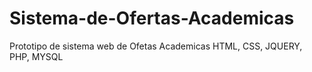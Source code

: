 # Sistema-de-Ofertas-Academicas
Prototipo de sistema web de Ofetas Academicas HTML, CSS, JQUERY, PHP, MYSQL

